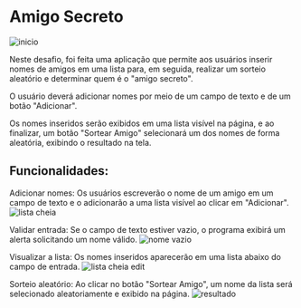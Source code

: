 # Amigo Secreto
![inicio](https://github.com/user-attachments/assets/f9785f13-0aae-4600-b22d-229bb33797d1)

Neste desafio, foi feita uma aplicação que permite aos usuários inserir nomes de amigos em uma lista para, em seguida, realizar um sorteio aleatório e determinar quem é o "amigo secreto".

O usuário deverá adicionar nomes por meio de um campo de texto e de um botão "Adicionar".

Os nomes inseridos serão exibidos em uma lista visível na página, e ao finalizar, um botão "Sortear Amigo" selecionará um dos nomes de forma aleatória, exibindo o resultado na tela.

## Funcionalidades:
Adicionar nomes: Os usuários escreverão o nome de um amigo em um campo de texto e o adicionarão a uma lista visível ao clicar em "Adicionar".
![lista cheia](https://github.com/user-attachments/assets/f1ec06cd-9168-4b4d-b3bf-acfc2fa5e6c4)

Validar entrada: Se o campo de texto estiver vazio, o programa exibirá um alerta solicitando um nome válido.
![nome vazio](https://github.com/user-attachments/assets/cddcd524-26a8-4888-af07-952d0950d98b)

Visualizar a lista: Os nomes inseridos aparecerão em uma lista abaixo do campo de entrada.
![lista cheia edit](https://github.com/user-attachments/assets/ecd05a2d-44b0-49ed-b767-63927b258aa3)

Sorteio aleatório: Ao clicar no botão "Sortear Amigo", um nome da lista será selecionado aleatoriamente e exibido na página.
![resultado](https://github.com/user-attachments/assets/4af0245d-65d0-4881-952a-a4424477629d)


